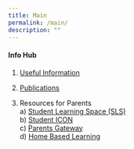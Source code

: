 ```yaml
---
title: Main
permalink: /main/
description: ""
---
```

#### Info Hub


1. [Useful Information](https://www.greenridgepri.moe.edu.sg/partners-in-education/Useful-Information/Application-Forms/)

2. [Publications](https://www.greenridgepri.moe.edu.sg/about-us/publication/)

3. Resources for Parents <br> 
a) [Student Learning Space (SLS)](https://www.greenridgepri.moe.edu.sg/partners-in-education/student-learning-space-sls/) <br> 
b) [Student ICON](https://www.greenridgepri.moe.edu.sg/partners-in-education/student-icon-google-classroom/) <br> 
c) [Parents Gateway](https://www.greenridgepri.moe.edu.sg/partners-in-education/parents-gateway/)<br> 
d) [Home Based Learning](https://www.greenridgepri.moe.edu.sg/partners-in-education/home-based-learning-hbl/)